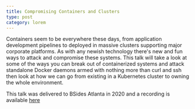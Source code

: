 ```yaml
---
title: Compromising Containers and Clusters
type: post
category: lorem
---
```


Containers seem to be everywhere these days, from application development pipelines to deployed in massive clusters supporting major corporate platforms.  As with any newish technology there's new and fun ways to attack and compromise these systems. This talk will take a look at some of the ways you can break out of containerized systems and attack standalone Docker daemons armed with nothing more than curl and ssh then look at how we can go from existing in a Kubernetes cluster to owning the whole environment.

This talk was delivered to BSides Atlanta in 2020 and a recording is available [here](https://youtu.be/IN4Xa2CfBeE)
